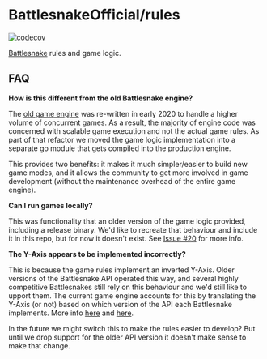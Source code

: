 # BattlesnakeOfficial/rules

[![codecov](https://codecov.io/gh/BattlesnakeOfficial/rules/branch/master/graph/badge.svg)](https://codecov.io/gh/BattlesnakeOfficial/rules)

[Battlesnake](https://play.battlesnake.com) rules and game logic.


## FAQ

**How is this different from the old Battlesnake engine?**

The [old game engine](https://github.com/battlesnakeio/engine) was re-written in early 2020 to handle a higher volume of concurrent games. As a result, the majority of engine code was concerned with scalable game execution and not the actual game rules. As part of that refactor we moved the game logic implementation into a separate go module that gets compiled into the production engine. 

This provides two benefits: it makes it much simpler/easier to build new game modes, and it allows the community to get more involved in game development (without the maintenance overhead of the entire game engine).


**Can I run games locally?**

This was functionality that an older version of the game logic provided, including a release binary. We'd like to recreate that behaviour and include it in this repo, but for now it doesn't exist. See [Issue #20](https://github.com/BattlesnakeOfficial/rules/issues/20) for more info.


**The Y-Axis appears to be implemented incorrectly?**

This is because the game rules implement an inverted Y-Axis. Older versions of the Battlesnake API operated this way, and several highly competitive Battlesnakes still rely on this behaviour and we'd still like to upport them. The current game engine accounts for this by translating the Y-Axis (or not) based on which version of the API each Battlesnake implements. More info [here](https://docs.battlesnake.com/guides/migrating-to-api-version-1) and [here](https://github.com/BattlesnakeOfficial/rules/issues/18).

In the future we might switch this to make the rules easier to develop? But until we drop support for the older API version it doesn't make sense to make that change.
